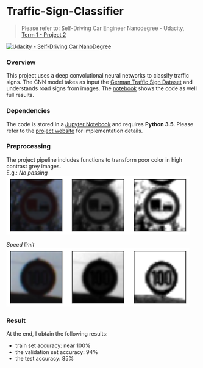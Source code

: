 # Traffic-Sign-Classifier
> Please refer to: Self-Driving Car Engineer Nanodegree - Udacity, [Term 1 - Project 2](https://github.com/udacity/CarND-Traffic-Sign-Classifier-Project)

[![Udacity - Self-Driving Car NanoDegree](https://s3.amazonaws.com/udacity-sdc/github/shield-carnd.svg)](http://www.udacity.com/drive)


### Overview
This project uses a deep convolutional neural networks to classify traffic signs. 
The CNN model takes as input the [German Traffic Sign Dataset](http://benchmark.ini.rub.de/?section=gtsrb&subsection=dataset) and understands road signs from images. The [notebook](Traffic_Sign_Classifier.ipynb) shows the code as well full results.   

### Dependencies
The code is stored in a [Jupyter Notebook](http://jupyter.org/) and requires **Python 3.5**. Please refer to the [project website](https://github.com/udacity/CarND-Traffic-Sign-Classifier-Project) for implementation details. 

### Preprocessing
The project pipeline includes functions to transform poor color in high contrast grey images.  
E.g.:
_No passing_
<img src="traffic-signs-pre-processing/NoPassing.png" width="480" alt="Combined Image" />

_Speed limit_
<img src="traffic-signs-pre-processing/SpeedLimit.png" width="480" alt="Combined Image" />

### Result
At the end, I obtain the following results:
* train set accuracy: near 100%  
* the validation set accuracy: 94%  
* the test accuracy: 85%
